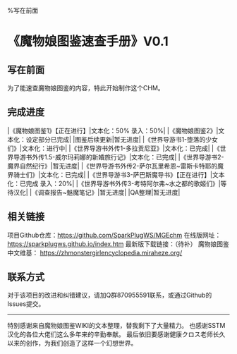 ﻿
%写在前面

# 《魔物娘图鉴速查手册》V0.1

## 写在前面

为了能速查魔物娘图鉴的内容，特此开始制作这个CHM。

## 完成进度

|《魔物娘图鉴1》【正在进行】|文本化：50% 录入：50%|
|《魔物娘图鉴2》|文本化：设定部分已完成|
|图鉴后续更新|暂无进度|
|《世界导游书1-堕落的少女们》|文本化：进行中|
|《世界导游书外传1-多拉贡尼亚》|文本化：已完成|
|《世界导游书外传1.5-威尔玛莉娜的新婚旅行记》|文本化：已完成|
|《世界导游书2-魔界自然纪行》|暂无进度|
|《世界导游书外传2-萨尔瓦里希恩~雷斯卡特耶的魔界骑士们》|文本化：已完成|
|《世界导游书3-萨巴斯魔导书》【正在进行】|文本化：已完成 录入：20%|
|《世界导游书外传3-考特阿尔弗~水之都的歌姬们》|等待汉化|
|《调查报告~魅魔笔记》|暂无进度|
|QA整理|暂无进度|

## 相关链接

项目Github仓库：https://github.com/SparkPlugWS/MGEchm
在线版网址：https://sparkplugws.github.io/index.htm
最新版下载链接：（待补）
魔物娘图鉴中文维基： https://zhmonstergirlencyclopedia.miraheze.org/

## 联系方式

对于该项目的改进和纠错建议，请加Q群870955591联系，或通过Github的Issues提交。

----

特别感谢来自魔物娘图鉴WIKI的文本整理，替我剩下了大量精力。
也感谢SSTM汉化的各位大佬们这么多年来的辛勤奉献。
最后依旧要感谢健康クロス老师长久以来的创作，为我们创造了这样一个幻想世界。
